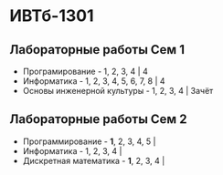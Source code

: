 # ИВТб-1301
## Лабораторные работы Сем 1
- Програмирование - 1, 2, 3, 4 | 4
- Информатика - 1, 2, 3, 4, 5, 6, 7, 8 | 4
- Основы инженерной культуры - 1, 2, 3, 4 | Зачёт

## Лабораторные работы Сем 2
- Программирование - **1**, 2, 3, 4, 5 |
- Информатика - 1, 2, 3, 4 |
- Дискретная математика - **1**, 2, 3, 4 |